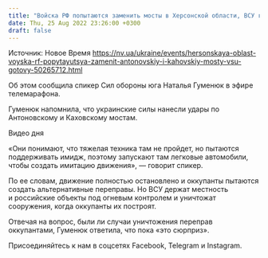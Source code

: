 ```yaml
---
title: "Войска РФ попытаются заменить мосты в Херсонской области, ВСУ готовы к этому — ОК Юг"
date: Thu, 25 Aug 2022 23:26:00 +0300
draft: false
---
```

Источник: Новое Время https://nv.ua/ukraine/events/hersonskaya-oblast-voyska-rf-popytayutsya-zamenit-antonovskiy-i-kahovskiy-mosty-vsu-gotovy-50265712.html


Об этом сообщила спикер Сил обороны юга Наталья Гуменюк в эфире телемарафона. 

Гуменюк напомнила, что украинские силы нанесли удары по Антоновскому и Каховскому мостам.

 Видео дня   

«Они понимают, что тяжелая техника там не пройдет, но пытаются поддерживать имидж, поэтому запускают там легковые автомобили, чтобы создать имитацию движения», — говорит спикер. 

По ее словам, движение полностью остановлено и оккупанты пытаются создать альтернативные переправы. Но ВСУ держат местность и российские объекты под огневым контролем и уничтожат сооружения, когда оккупанты их построят.

Отвечая на вопрос, были ли случаи уничтожения переправ оккупантами, Гуменюк ответила, что пока «это сюрприз». 

Присоединяйтесь к нам в соцсетях Facebook, Telegram и Instagram.
